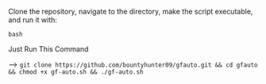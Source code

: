 
Clone the repository, navigate to the directory, make the script executable, and run it with: 

``bash``

Just Run This Command 

--> ```git clone https://github.com/bountyhunter09/gfauto.git && cd gfauto && chmod +x gf-auto.sh && ./gf-auto.sh```
